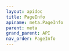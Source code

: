 ```yaml
---
layout: apidoc
title: PageInfo
apiname: meta.PageInfo
parent: meta
grand_parent: API
nav_order: PageInfo
---
```

